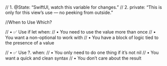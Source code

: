 //    1.    @State: “SwiftUI, watch this variable for changes.”
//    2.    private: “This is only for this view’s use — no peeking from outside.”

//When to Use Which?

//    •    ✅ Use if let when:
//    •    You need to use the value more than once
//    •    You want a non-optional to work with
//    •    You have a block of logic tied to the presence of a value

//    •    ✅ Use ?. when:
//    •    You only need to do one thing if it’s not nil
//    •    You want a quick and clean syntax
//    •    You don’t care about the result
